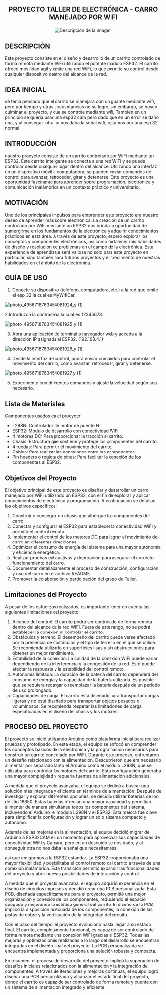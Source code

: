 ## <p align="center"><b> PROYECTO TALLER DE ELECTRÓNICA - CARRO MANEJADO POR WIFI</b></p>

<p align="center">
  <img src="https://github.com/JuanM234/Proyecto-Taller-Electronica-Unal-carro/assets/44301882/784a3386-ab00-4799-9a4a-0ec6e99949c8" alt="Descripción de la imagen">
</p>

## DESCRIPCIÓN
Este proyecto consiste en el diseño y desarrollo de un carrito controlado de forma remota mediante WiFi utilizando el potente módulo ESP32. El carrito ofrece movilidad ágil y emite una red WiFi, lo que permite su control desde cualquier dispositivo dentro del alcance de la red.

## IDEA INICIAL
se tenia pensado que el carrito se manejara con un guante mediante wifi, pero por tiempo y otras circusntancias no se logro, sin embargo, se busco culminar el proyecto, y que se controle mediante wifi, Tambien en un principio se queria usar una esp32 cam pero dado que en un error se daño una, y al conseguir otra no nos daba la señal wifi, optamos por una esp 32 normal.
## INTRODUCCIÓN
nuestro proeycto consiste de un carrito controlado por WiFi mediante un ESP32. Este carrito inteligente se conecta a una red WiFi y se puede controlar desde cualquier lugar dentro del alcance. Utilizando una interfaz en un dispositivo móvil o computadora, se pueden enviar comandos de control para avanzar, retroceder, girar y detenerse.  Este proyecto es una oportunidad fascinante para aprender sobre programación, electrónica y comunicación inalámbrica en un contexto práctico y universitario.
## MOTIVACIÓN
Uno de los principales impulsos para emprender este proyecto era nuestro deseo de aprender más sobre electrónica. La creación de un carrito controlado por WiFi mediante un ESP32 nos brinda la oportunidad de sumergirme en los fundamentos de la electrónica y adquirir conocimientos prácticos en esta área. A través de este proyecto, espero explorar los conceptos y componentes electrónicos, así como fortalecer mis habilidades de diseño y resolución de problemas en el campo de la electrónica. Esta experiencia de aprendizaje será valiosa no solo para este proyecto en particular, sino también para futuros proyectos y el crecimiento de nuestras habilidades en el ámbito de la electrónica.
## GUÍA DE USO
1. Conecte su dispositivo (teléfono, computadora, etc.) a la red que emite el esp 32 la cual es MyWifiCar.
   
![photo_4956718763454081924_y (1)](https://github.com/JuanM234/Proyecto-Taller-Electronica-Unal-carro/assets/44301882/80e4e110-9c03-45cf-9639-a608be373065)

2.Introduzca la contraseña la cual es 12345678.

![photo_4956718763454081925_y (1)](https://github.com/JuanM234/Proyecto-Taller-Electronica-Unal-carro/assets/44301882/ec9edd27-a842-4444-8d33-505517e33ff4)

3. Abra una aplicación de terminal o navegador web y acceda a la dirección IP asignada al ESP32. (192.168.4.1)
   
![photo_4956718763454081926_y (1)](https://github.com/JuanM234/Proyecto-Taller-Electronica-Unal-carro/assets/44301882/936f7b68-6aa9-445d-8121-fe5c2f8fc3a3)

4. Desde la interfaz de control, podrá enviar comandos para controlar el movimiento del carrito, como avanzar, retroceder, girar y detenerse.
   
![photo_4956718763454081927_y (1)](https://github.com/JuanM234/Proyecto-Taller-Electronica-Unal-carro/assets/44301882/7bde8e6d-7f44-47c0-95e7-08d176db77ae)

5. Experimente con diferentes comandos y ajuste la velocidad según sea necesario.

## Lista de Materiales

Componentes usados en el proeycto:

- L298N: Controlador de motor de puente H.
- ESP32: Módulo de desarrollo con conectividad WiFi.
- 4 motores DC: Para proporcionar la tracción al carrito.
- Chasis: Estructura que sostiene y protege los componentes del carrito.
- 4 ruedas: Para permitir el movimiento del carrito.
- Cables: Para realizar las conexiones entre los componentes.
- Pin headers o regleta de pines: Para facilitar la conexión de los componentes al ESP32.

## Objetivos del Proyecto

El objetivo principal de este proyecto es diseñar y desarrollar un carro manejado por WiFi utilizando un ESP32, con el fin de explorar y aplicar conocimientos de electrónica y programación. A continuación se detallan los objetivos específicos:

1. Construir o conseguir un chasis que albergue los componentes del carro.
2. Conectar y configurar el ESP32 para establecer la conectividad WiFi y permitir el control remoto.
3. Implementar el control de los motores DC para lograr el movimiento del carro en diferentes direcciones.
4. Optimizar el consumo de energía del sistema para una mayor autonomía y eficiencia energética.
5. Realizar pruebas exhaustivas y depuración para asegurar el correcto funcionamiento del carro.
6. Documentar detalladamente el proceso de construcción, configuración y uso del carro en el archivo README.
7. Promover la colaboración y participación del grupo de Taller.

## Limitaciones del Proyecto

A pesar de los esfuerzos realizados, es importante tener en cuenta las siguientes limitaciones del proyecto:

1. Alcance del control: El carrito podrá ser controlado de forma remota dentro del alcance de la red WiFi. Fuera de este rango, no se podrá establecer la conexión ni controlar el carrito.
2. Obstáculos y terreno: El desempeño del carrito puede verse afectado por la presencia de obstáculos y el tipo de terreno en el que se utilice. Se recomienda utilizarlo en superficies lisas y sin obstrucciones para obtener un mejor rendimiento.
3. Estabilidad de la conexión: La calidad de la conexión WiFi puede variar dependiendo de la interferencia y la congestión de la red. Esto puede afectar la respuesta y la estabilidad del control remoto.
4. Autonomía limitada: La duración de la batería del carrito dependerá del consumo de energía y la capacidad de la batería utilizada. Es posible que se requiera recargar o reemplazar la batería después de un período de uso prolongado.
5. Capacidades de carga: El carrito está diseñado para transportar cargas ligeras y no está diseñado para transportar objetos pesados o voluminosos. Se recomienda respetar las limitaciones de carga especificadas en el diseño del chasis y los motores.

## PROCESO DEL PROYECTO
   El proyecto se inició utilizando Arduino como plataforma inicial para realizar pruebas y prototipado. En esta etapa, el equipo se enfocó en comprender los conceptos básicos de la electrónica y la programación necesarios para construir un carrito controlado por WiFi. Durante este proceso, enfrentaron un desafío relacionado con la alimentación. Descubrieron que era necesario alimentar por separado tanto el Arduino como el módulo L298N, que se utilizaba para controlar los motores del carrito. Esta configuración generaba una mayor complejidad y requería fuentes de alimentación adicionales.

A medida que el proyecto avanzaba, el equipo se dedicó a buscar una solución más integrada y eficiente en términos de alimentación. Después de investigar y explorar diferentes opciones, se decidió utilizar baterías de ion de litio 18650. Estas baterías ofrecían una mayor capacidad y permitían alimentar de manera simultánea todos los componentes del sistema, incluyendo el Arduino, el módulo L298N y el ESP32. Esta mejora fue clave para simplificar la configuración y lograr un solo sistema compacto y autónomo.

Además de las mejoras en la alimentación, el equipo decidió migrar de Arduino a ESP32CAM en un momento para aprovechar sus capacidades de conectividad WiFi y Camara, pero en un descuido se nos daño, y al conseguir otra no nos daba la señal que necesitamoss.

asi que emigramos a la ESP32 estandar. La ESP32 proporcionaba una mayor flexibilidad y posibilitaba el control remoto del carrito a través de una conexión inalámbrica. Esta transición permitió expandir las funcionalidades del proyecto y abrir nuevas posibilidades de interacción y control.

A medida que el proyecto avanzaba, el equipo adquirió experiencia en el diseño de circuitos impresos y decidió crear una PCB personalizada. Esta PCB, diseñada específicamente para el proyecto, permitió una mejor organización y conexión de los componentes, reduciendo el espacio ocupado y mejorando la estética general del carrito. El diseño de la PCB implicó la disposición adecuada de los componentes, la conexión de las pistas de cobre y la verificación de la integridad del circuito.

Con el paso del tiempo, el proyecto evolucionó hasta llegar a su estado final. El carrito, completamente funcional, es capaz de ser controlado de forma remota mediante una conexión WiFi gracias al ESP32. Todas las mejoras y optimizaciones realizadas a lo largo del desarrollo se encuentran integradas en el diseño final del proyecto. La PCB personalizada se encuentra implementada y proporciona una solución robusta y compacta.

En resumen, el proceso de desarrollo del proyecto implicó la superación de desafíos iniciales relacionados con la alimentación y la integración de componentes. A través de iteraciones y mejoras continuas, el equipo logró diseñar una PCB personalizada y alcanzar el estado final del proyecto, donde el carrito es capaz de ser controlado de forma remota y cuenta con un sistema de alimentación integrado y eficiente.

